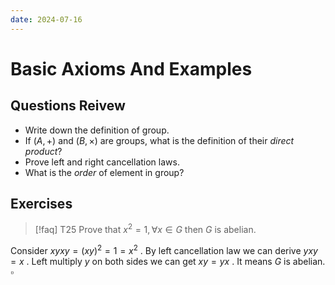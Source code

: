 ```yaml
---
date: 2024-07-16
---
```

# Basic Axioms And Examples
## Questions Reivew
- Write down the definition of group.
- If $(A,+)$ and $(B,\times)$ are groups, what is the definition of their *direct product*?
- Prove left and right cancellation laws.
- What is the *order* of element in group?



## Exercises

>[!faq] T25
>Prove that $x^{2}=1,\forall x \in G$ then $G$ is abelian.

Consider $xyxy = (xy)^{2}= 1 = x^{2}$ . By left cancellation law we can derive $yxy = x$ . Left multiply $y$ on both sides we can get $xy=yx$ . It means $G$ is abelian. $\square$ 

